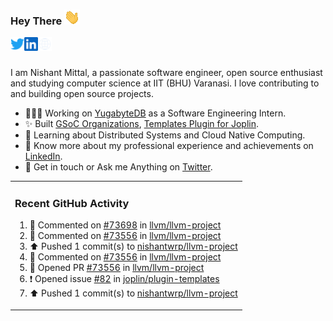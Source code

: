 ### Hey There <img src="./assets/wave.gif" width="25px">
<a href="http://urls.nishantwrp.com/github-to-twitter" target="_blank">
  <img align="left" alt="Nishant's Twitter" width="22px" src="./assets/twitter.svg" />
</a>
<a href="http://urls.nishantwrp.com/github-to-linkedin" target="_blank">
  <img align="left" alt="Nishant's LinkedIn" width="22px" src="./assets/linkedin.svg" />
</a>
<a href="http://urls.nishantwrp.com/github-to-site" target="_blank">
  <img align="left" alt="Nishant's Site" width="22px" src="./assets/globe.svg" />
</a>
<br /><br />

I am Nishant Mittal, a passionate software engineer, open source enthusiast and studying computer science at IIT (BHU) Varanasi. I love contributing to and building open source projects.

- 👨🏽‍💻 Working on [YugabyteDB](https://www.github.com/yugabyte) as a Software Engineering Intern.
- ✨ Built [GSoC Organizations](https://www.gsocorganizations.dev/), [Templates Plugin for Joplin](https://github.com/joplin/plugin-templates).
- 🌱 Learning about Distributed Systems and Cloud Native Computing.
- 🚀 Know more about my professional experience and achievements on [LinkedIn](http://urls.nishantwrp.com/github-to-linkedin).
- 💬 Get in touch or Ask me Anything on [Twitter](http://urls.nishantwrp.com/github-to-twitter).

<table><tr>
  
<td valign="top" width="100%">

### Recent GitHub Activity
<!--RECENT_ACTIVITY:start-->
1. 💬 Commented on [#73698](https://github.com/llvm/llvm-project/pull/73698#discussion_r1411134482) in [llvm/llvm-project](https://github.com/llvm/llvm-project)<br>
2. 💬 Commented on [#73556](https://github.com/llvm/llvm-project/pull/73556#discussion_r1407189085) in [llvm/llvm-project](https://github.com/llvm/llvm-project)<br>
3. ⬆️ Pushed 1 commit(s) to [nishantwrp/llvm-project](https://github.com/nishantwrp/llvm-project)<br>
4. 💬 Commented on [#73556](https://github.com/llvm/llvm-project/pull/73556#discussion_r1406626713) in [llvm/llvm-project](https://github.com/llvm/llvm-project)<br>
5. 💪 Opened PR [#73556](https://github.com/llvm/llvm-project/pull/73556) in [llvm/llvm-project](https://github.com/llvm/llvm-project)<br>
6. ❗️ Opened issue [#82](https://github.com/joplin/plugin-templates/issues/82) in [joplin/plugin-templates](https://github.com/joplin/plugin-templates)<br>
7. ⬆️ Pushed 1 commit(s) to [nishantwrp/llvm-project](https://github.com/nishantwrp/llvm-project)<br>
<!--RECENT_ACTIVITY:end-->

</td>
</tr></table>
